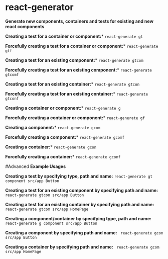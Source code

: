 # react-generator

**Generate new components, containers and tests for existing and new react components**

**Creating a test for a container or component:*** ```react-generate gt```

**Forcefully creating a test for a container or component:*** ```react-generate gtf```

**Creating a test for an existing component:*** ```react-generate gtcom```

**Forcefully creating a test for an existing component:*** ```react-generate gtcomf```

**Creating a test for an existing container:*** ```react-generate gtcon```

**Forcefully creating a test for an existing container:*** ```react-generate gtconf```

**Creating a container or component:*** ```react-generate g```

**Forcefully creating a container or component:*** ```react-generate gf```

**Creating a component:*** ```react-generate gcom```

**Forcefully creating a component:*** ```react-generate gcomf```

**Creating a container:*** ```react-generate gcon```

**Forcefully creating a container:*** ```react-generate gconf```

#Advanced
**Example Usages**

**Creating a test by specifying type, path and name:** ```react-generate gt component src/app Button```

**Creating a test for an existing component by specifying path and name:** ``` react-generate gtcon src/app Button```

**Creating a test for an existing container by specifying path and name:** ``` react-generate gtcom src/app HomePage```

**Creating a component/container by specifying type, path and name:** ``` react-generate g component src/app Button```

**Creating a component by specifying path and name:** ``` react-generate gcon src/app Button```

**Creating a container by specifying path and name:** ``` react-generate gcom src/app HomePage```
